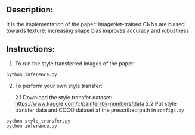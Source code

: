 ## Description:

It is the implementation of the paper: ImageNet-trained CNNs are biased towards texture; increasing shape bias improves accuracy and robustness

## Instructions:
1. To run the style transferred images of the paper:

```bash
python inference.py
```

2. To perform your own style transfer:

    2.1 Download the style transfer dataset: https://www.kaggle.com/c/painter-by-numbers/data
    2.2 Put style transfer data and COCO dataset at the prescribed path in ```configs.py```

```bash
python style_transfer.py
python inference.py
```
